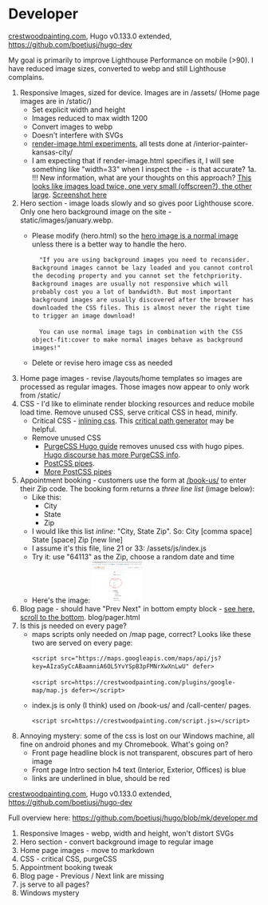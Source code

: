 # Developer

[crestwoodpainting.com](https://crestwoodpainting.com), Hugo v0.133.0 extended, <https://github.com/boetiusj/hugo-dev>

My goal is primarily to improve Lighthouse Performance on mobile (>90). I have reduced image sizes, converted to webp and still Lighthouse complains.

1. Responsive Images, sized for device. Images are in /assets/ (Home page images are in /static/)
    - Set explicit width and height
    - Images reduced to max width 1200
    - Convert images to webp
    - Doesn't interfere with SVGs
    - [render-image.html experiments](/summary-render-image-files.md), all tests done at /interior-painter-kansas-city/
    - I am expecting that if render-image.html specifies it, I will see something like "width=33" when I inspect the <img> - is that accurate?
1a. !!! New information, what are your thoughts on this approach? [This looks like images load twice, one very small (offscreen?), the other large](https://www.corewebvitals.io/pagespeed/background-images-are-evil). [Screenshot here](/home/mike/hugo/images-load-twice.png)
2. Hero section - image loads slowly and so gives poor Lighthouse score. Only one hero background image on the site - static/images/january.webp.
    - Please modify (hero.html) so the [hero image is a normal image](https://www.corewebvitals.io/pagespeed/optimize-images-for-core-web-vitals) unless there is a better way to handle the hero.

            "If you are using background images you need to reconsider. Background images cannot be lazy loaded and you cannot control the decoding property and you cannot set the fetchpriority. Background images are usually not responsive which will probably cost you a lot of bandwidth. But most important background images are usually discovered after the browser has downloaded the CSS files. This is almost never the right time to trigger an image download!

            You can use normal image tags in combination with the CSS object-fit:cover to make normal images behave as background images!"

    - Delete or revise hero image css as needed
3. Home page images - revise /layouts/home templates so images are processed as regular images. Those images now appear to only work from /static/
4. CSS - I'd like to eliminate render blocking resources and reduce mobile load time. Remove unused CSS, serve critical CSS in head, minify.
    - Critical CSS - [inlining css](https://www.rockyourcode.com/inline-critical-css-with-hugo-pipes/). This [critical path generator](https://jonassebastianohlsson.com/criticalpathcssgenerator/) may be helpful.
    - Remove unused CSS
        - [PurgeCSS Hugo guide](https://purgecss.com/guides/hugo.html) removes unused css with hugo pipes. [Hugo discourse has more PurgeCSS info](https://discourse.gohugo.io/t/hugo-guide-added-to-the-purgecss-docs/39422/6). 
        - [PostCSS pipes](https://www.rockyourcode.com/create-a-postcss-pipe-with-hugo/). 
        - [More PostCSS pipes](https://gohugo.io/hugo-pipes/postprocess/#css-purging-with-postcss)
5. Appointment booking - customers use the form at [/book-us/](https://crestwoodpainting.com/book-us/) to enter their Zip code. The booking form returns a _three line list_ (image below):
    - Like this:
        - City
        - State
        - Zip
    - I would like this list _inline_: "City, State Zip". So: City [comma space] State [space] Zip [new line]
    - I assume it's this file, line 21 or 33: /assets/js/index.js
    - Try it: use "64113" as the Zip, choose a random date and time
    - Here's the image: <img src="https://github.com/boetiusj/hugo/blob/mk/assets/images/other/City_State_Zip.png" width="100">
6. Blog page - should have "Prev Next" in bottom empty block - [see here, scroll to the bottom](https://crestwoodpainting.com/lead-paint-certification/). blog/pager.html
7. Is this js needed on every page?
    - maps scripts only needed on /map page, correct? Looks like these two are served on every page:
        ``` 
        <script src="https://maps.googleapis.com/maps/api/js?key=AIzaSyCcABaamniA6OL5YvYSpB3pFMNrXwXnLwU" defer> 
 
        <script src=https://crestwoodpainting.com/plugins/google-map/map.js defer></script>
        ```
    - index.js is only (I think) used on /book-us/ and /call-center/ pages.
        ``` 
        <script src=https://crestwoodpainting.com/script.js></script>
        ```
8. Annoying mystery: some of the css is lost on our Windows machine, all fine on android phones and my Chromebook. What's going on?
    - Front page headline block is not transparent, obscures part of hero image
    - Front page Intro section h4 text (Interior, Exterior, Offices) is blue
    - links are underlined in blue, should be red

[crestwoodpainting.com](https://crestwoodpainting.com), Hugo v0.133.0 extended, <https://github.com/boetiusj/hugo-dev>

Full overview here: <https://github.com/boetiusj/hugo/blob/mk/developer.md>
1. Responsive Images - webp, width and height, won't distort SVGs
2. Hero section - convert background image to regular image
3. Home page images - move to markdown
4. CSS - critical CSS, purgeCSS
5. Appointment booking tweak
6. Blog page - Previous / Next link are missing
7. js serve to all pages?
8. Windows mystery

